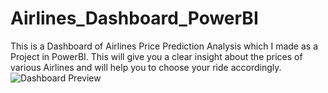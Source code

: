 # Airlines_Dashboard_PowerBI
This is a Dashboard of Airlines Price Prediction Analysis which I made as a Project in PowerBI. This will give you a clear insight about the prices of various Airlines and will help you to choose your ride accordingly.
![Dashboard Preview](https://raw.githubusercontent.com/<anirray346>/<Airlines_Dashboard_PowerBI>/main/images/Airlines_DB.png)
         
